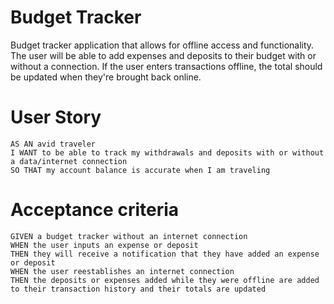 # Budget Tracker

Budget tracker application that allows for offline access and functionality. The user will be able to add expenses and deposits to their budget with or without a connection. If the user enters transactions offline, the total should be updated when they're brought back online.

# User Story

```
AS AN avid traveler
I WANT to be able to track my withdrawals and deposits with or without a data/internet connection
SO THAT my account balance is accurate when I am traveling
```

# Acceptance criteria
```
GIVEN a budget tracker without an internet connection
WHEN the user inputs an expense or deposit
THEN they will receive a notification that they have added an expense or deposit
WHEN the user reestablishes an internet connection
THEN the deposits or expenses added while they were offline are added to their transaction history and their totals are updated
```
